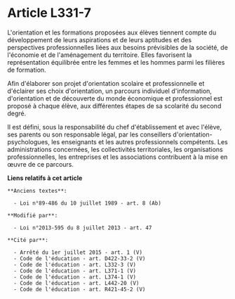 # Article L331-7

L'orientation et les formations proposées aux élèves tiennent compte du développement de leurs aspirations et de leurs
aptitudes et des perspectives professionnelles liées aux besoins prévisibles de la société, de l'économie et de l'aménagement
du territoire. Elles favorisent la représentation équilibrée entre les femmes et les hommes parmi les filières de formation. 

Afin d'élaborer son projet d'orientation scolaire et professionnelle et d'éclairer ses choix d'orientation, un parcours
individuel d'information, d'orientation et de découverte du monde économique et professionnel est proposé à chaque élève, aux
différentes étapes de sa scolarité du second degré. 

Il est défini, sous la responsabilité du chef d'établissement et avec l'élève, ses parents ou son responsable légal, par les
conseillers d'orientation-psychologues, les enseignants et les autres professionnels compétents. Les administrations
concernées, les collectivités territoriales, les organisations professionnelles, les entreprises et les associations
contribuent à la mise en œuvre de ce parcours.

**Liens relatifs à cet article**

	**Anciens textes**:

	  - Loi n°89-486 du 10 juillet 1989 - art. 8 (Ab)

	**Modifié par**:

	  - Loi n°2013-595 du 8 juillet 2013 - art. 47

	**Cité par**:

	  - Arrêté du 1er juillet 2015 - art. 1 (V)
	  - Code de l'éducation - art. D422-33-2 (V)
	  - Code de l'éducation - art. L332-3 (V)
	  - Code de l'éducation - art. L371-1 (V)
	  - Code de l'éducation - art. L374-1 (V)
	  - Code de l'éducation - art. L442-20 (V)
	  - Code de l'éducation - art. R421-45-2 (V)
